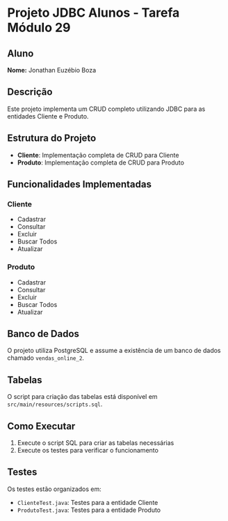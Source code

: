 # Projeto JDBC Alunos - Tarefa Módulo 29

## Aluno
**Nome:** Jonathan Euzébio Boza

## Descrição
Este projeto implementa um CRUD completo utilizando JDBC para as entidades Cliente e Produto.

## Estrutura do Projeto

- **Cliente**: Implementação completa de CRUD para Cliente
- **Produto**: Implementação completa de CRUD para Produto

## Funcionalidades Implementadas

### Cliente
- Cadastrar
- Consultar
- Excluir
- Buscar Todos
- Atualizar

### Produto
- Cadastrar
- Consultar
- Excluir
- Buscar Todos
- Atualizar

## Banco de Dados

O projeto utiliza PostgreSQL e assume a existência de um banco de dados chamado `vendas_online_2`.

## Tabelas

O script para criação das tabelas está disponível em `src/main/resources/scripts.sql`.

## Como Executar

1. Execute o script SQL para criar as tabelas necessárias
2. Execute os testes para verificar o funcionamento

## Testes

Os testes estão organizados em:
- `ClienteTest.java`: Testes para a entidade Cliente
- `ProdutoTest.java`: Testes para a entidade Produto
